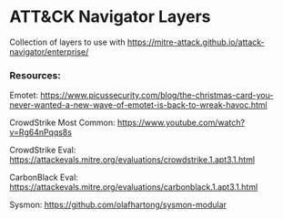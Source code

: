 # ATT&CK Navigator Layers
Collection of layers to use with https://mitre-attack.github.io/attack-navigator/enterprise/

### Resources:

Emotet: https://www.picussecurity.com/blog/the-christmas-card-you-never-wanted-a-new-wave-of-emotet-is-back-to-wreak-havoc.html

CrowdStrike Most Common: https://www.youtube.com/watch?v=Rg64nPqqs8s

CrowdStrike Eval: https://attackevals.mitre.org/evaluations/crowdstrike.1.apt3.1.html

CarbonBlack Eval: https://attackevals.mitre.org/evaluations/carbonblack.1.apt3.1.html

Sysmon: https://github.com/olafhartong/sysmon-modular
